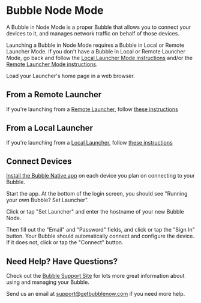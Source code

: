 Bubble Node Mode
================
A Bubble in Node Mode is a proper Bubble that allows you to connect your devices to it, and manages network traffic
on behalf of those devices.

Launching a Bubble in Node Mode requires a Bubble in Local or Remote Launcher Mode. If you don't have
a Bubble in Local or Remote Launcher Mode, go back and follow the [Local Launcher Mode instructions](local-launcher.md)
and/or the [Remote Launcher Mode instructions](remote-launcher.md).

Load your Launcher's home page in a web browser.

## From a Remote Launcher
If you're launching from a [Remote Launcher](remote-launcher.md), follow [these instructions](launch-node-from-remote.md)

## From a Local Launcher
If you're launching from a [Local Launcher](local-launcher.md), follow [these instructions](launch-node-from-local.md)

## Connect Devices
[Install the Bubble Native app](https://support.getbubblenow.com/hc/en-us/articles/360050801634-Connect-a-device-to-your-Bubble)
on each device you plan on connecting to your Bubble.

Start the app. At the bottom of the login screen, you should see "Running your own Bubble? Set Launcher".

Click or tap "Set Launcher" and enter the hostname of your new Bubble Node.

Then fill out the "Email" and "Password" fields, and click or tap the "Sign In" button.
Your Bubble should automatically connect and configure the device. If it does not, click or tap the "Connect" button.

## Need Help? Have Questions?
Check out the [Bubble Support Site](https://support.getbubblenow.com) for lots more great information about using and managing your Bubble.

Send us an email at [support@getbubblenow.com](mailto:support@getbubblenow.com) if you need more help.
